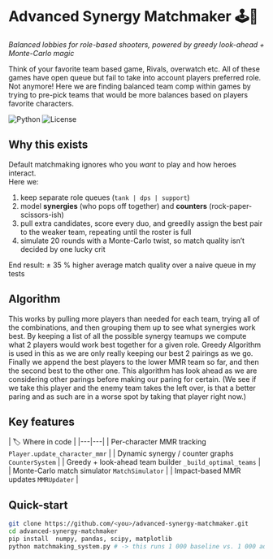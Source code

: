 # Advanced Synergy Matchmaker 🕹️🎯  
_Balanced lobbies for role-based shooters, powered by greedy look-ahead + Monte-Carlo magic_

Think of your favorite team based game, Rivals, overwatch etc. 
All of these games have open queue but fail to take into account players preferred role.
Not anymore! Here we are finding balanced team comp within games by trying to pre-pick teams
that would be more balances based on players favorite characters. 

![Python](https://img.shields.io/badge/python-3.9%2B-blue)
![License](https://img.shields.io/badge/license-MIT-green)


## Why this exists  
Default matchmaking ignores who you _want_ to play and how heroes interact.  
Here we:

1. keep separate role queues (`tank | dps | support`)  
2. model **synergies** (who pops off together) and **counters** (rock-paper-scissors-ish) 
3. pull extra candidates, score every duo, and greedily assign the best pair to the weaker team, repeating until the roster is full 
4. simulate 20 rounds with a Monte-Carlo twist, so match quality isn’t decided by one lucky crit 

End result: ± 35 % higher average match quality over a naive queue in my tests 

## Algorithm
This works by pulling more players than needed for each team,
trying all of the combinations, and then grouping them up to see what synergies work best.
By keeping a list of all the possible synergy teamups we compute what 2 players would work best together for a given role. 
Greedy Algorithm is used in this as we are only really keeping our best 2 pairings as we go. 
Finally we append the best players to the lower MMR team so far,
and then the second best to the other one. This algorithm has look ahead as we are considering 
other parings before making our paring for certain. (We see if we take this player and the enemy
team takes the left over, is that a better paring and as such are in a worse spot by taking that player right now.)



## Key features  
| 🏷️   Where in code |
|---|---|
| Per-character MMR tracking  `Player.update_character_mmr`  |
| Dynamic synergy / counter graphs  `CounterSystem`  |
| Greedy + look-ahead team builder  `_build_optimal_teams` |
| Monte-Carlo match simulator  `MatchSimulator`  |
| Impact-based MMR updates  `MMRUpdater`  |

## Quick-start
```bash
git clone https://github.com/<you>/advanced-synergy-matchmaker.git
cd advanced-synergy-matchmaker
pip install  numpy, pandas, scipy, matplotlib
python matchmaking_system.py # -> this runs 1 000 baseline vs. 1 000 advanced matches
